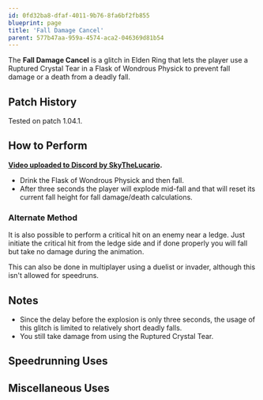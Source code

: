```yaml
---
id: 0fd32ba8-dfaf-4011-9b76-8fa6bf2fb855
blueprint: page
title: 'Fall Damage Cancel'
parent: 577b47aa-959a-4574-aca2-046369d81b54
---
```

The **Fall Damage Cancel** is a glitch in Elden Ring that lets the player use a Ruptured Crystal Tear in a Flask of Wondrous Physick to prevent fall damage or a death from a deadly fall.

## Patch History

Tested on patch 1.04.1.

## How to Perform

**[Video uploaded to Discord by SkyTheLucario](//cdn.discordapp.com/attachments/378312199103315971/966371688809889942/Fall_Damage_Cancel.mp4).**

- Drink the Flask of Wondrous Physick and then fall.
- After three seconds the player will explode mid-fall and that will reset its current fall height for fall damage/death calculations.

### Alternate Method

It is also possible to perform a critical hit on an enemy near a ledge. Just initiate the critical hit from the ledge side and if done properly you will fall but take no damage during the animation.

This can also be done in multiplayer using a duelist or invader, although this isn't allowed for speedruns.

## Notes

- Since the delay before the explosion is only three seconds, the usage of this glitch is limited to relatively short deadly falls.
- You still take damage from using the Ruptured Crystal Tear.

## Speedrunning Uses

## Miscellaneous Uses
